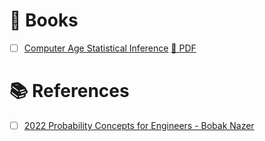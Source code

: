 # &#x1F4D4; Books

- [ ] [Computer Age Statistical Inference](https://hastie.su.domains/CASI_files/PDF/casi.pdf) [&#x1F516; PDF](casi.pdf)

# &#x1F4DA; References

- [ ] [2022 Probability Concepts for Engineers - Bobak Nazer](https://www.youtube.com/playlist?list=PLBV8cFFHvjMrrpoaRzHqu3dkCNZAiWMu2)
